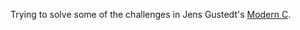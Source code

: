 Trying to solve some of the challenges in Jens Gustedt's [Modern C](https://gustedt.gitlabpages.inria.fr/modern-c/).
